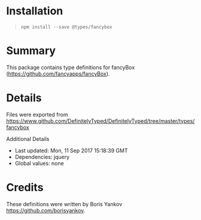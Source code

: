 # Installation
> `npm install --save @types/fancybox`

# Summary
This package contains type definitions for fancyBox (https://github.com/fancyapps/fancyBox).

# Details
Files were exported from https://www.github.com/DefinitelyTyped/DefinitelyTyped/tree/master/types/fancybox

Additional Details
 * Last updated: Mon, 11 Sep 2017 15:18:39 GMT
 * Dependencies: jquery
 * Global values: none

# Credits
These definitions were written by Boris Yankov <https://github.com/borisyankov>.
